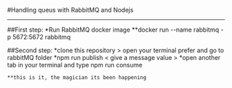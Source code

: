 #Handling queus with RabbitMQ and Nodejs

----
##First step:
    *Run RabbitMQ docker image
        **docker run --name rabbitmq -p 5672:5672 rabbitmq

##Second step:
    *clone this repository > open your terminal prefer and go to rabbitMQ folder 
    *npm run publish < give a message value > 
    *open another tab  in your terminal and type npm run consume

    **this is it, the magician its been happening